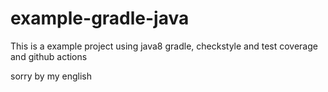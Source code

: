 # example-gradle-java

This is a example project using java8 
gradle, checkstyle and test coverage and github actions


sorry by my english
